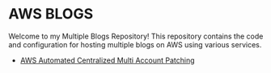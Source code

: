 # AWS BLOGS

Welcome to my Multiple Blogs Repository! This repository contains the code and configuration for hosting multiple blogs on AWS using various services.

- [AWS Automated Centralized Multi Account Patching](https://github.com/StintriLamah/aws/tree/main/centralized-multi-account-patching/README.md)